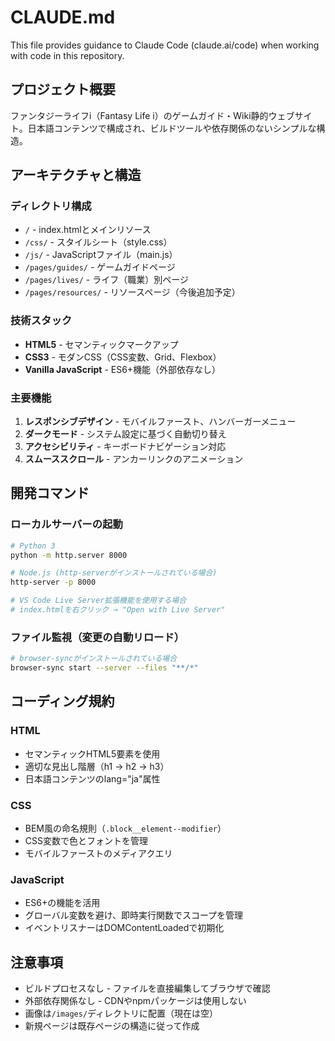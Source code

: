 # CLAUDE.md

This file provides guidance to Claude Code (claude.ai/code) when working with code in this repository.

## プロジェクト概要

ファンタジーライフi（Fantasy Life i）のゲームガイド・Wiki静的ウェブサイト。日本語コンテンツで構成され、ビルドツールや依存関係のないシンプルな構造。

## アーキテクチャと構造

### ディレクトリ構成
- `/` - index.htmlとメインリソース
- `/css/` - スタイルシート（style.css）
- `/js/` - JavaScriptファイル（main.js）
- `/pages/guides/` - ゲームガイドページ
- `/pages/lives/` - ライフ（職業）別ページ
- `/pages/resources/` - リソースページ（今後追加予定）

### 技術スタック
- **HTML5** - セマンティックマークアップ
- **CSS3** - モダンCSS（CSS変数、Grid、Flexbox）
- **Vanilla JavaScript** - ES6+機能（外部依存なし）

### 主要機能
1. **レスポンシブデザイン** - モバイルファースト、ハンバーガーメニュー
2. **ダークモード** - システム設定に基づく自動切り替え
3. **アクセシビリティ** - キーボードナビゲーション対応
4. **スムーススクロール** - アンカーリンクのアニメーション

## 開発コマンド

### ローカルサーバーの起動
```bash
# Python 3
python -m http.server 8000

# Node.js (http-serverがインストールされている場合)
http-server -p 8000

# VS Code Live Server拡張機能を使用する場合
# index.htmlを右クリック → "Open with Live Server"
```

### ファイル監視（変更の自動リロード）
```bash
# browser-syncがインストールされている場合
browser-sync start --server --files "**/*"
```

## コーディング規約

### HTML
- セマンティックHTML5要素を使用
- 適切な見出し階層（h1 → h2 → h3）
- 日本語コンテンツのlang="ja"属性

### CSS
- BEM風の命名規則（`.block__element--modifier`）
- CSS変数で色とフォントを管理
- モバイルファーストのメディアクエリ

### JavaScript
- ES6+の機能を活用
- グローバル変数を避け、即時実行関数でスコープを管理
- イベントリスナーはDOMContentLoadedで初期化

## 注意事項

- ビルドプロセスなし - ファイルを直接編集してブラウザで確認
- 外部依存関係なし - CDNやnpmパッケージは使用しない
- 画像は`/images/`ディレクトリに配置（現在は空）
- 新規ページは既存ページの構造に従って作成